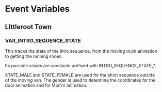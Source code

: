 # Event Variables

## Littleroot Town

### VAR_INTRO_SEQUENCE_STATE

This tracks the state of the intro sequence, from the moving truck animation to getting the running shoes.

Its possible values are constants prefixed with INTRO_SEQUENCE_STATE_*.

STATE_MALE and STATE_FEMALE are used for the short sequence outside of the moving van. The gender is used to determine the coordinates for the door animation and for Mom's animation.


